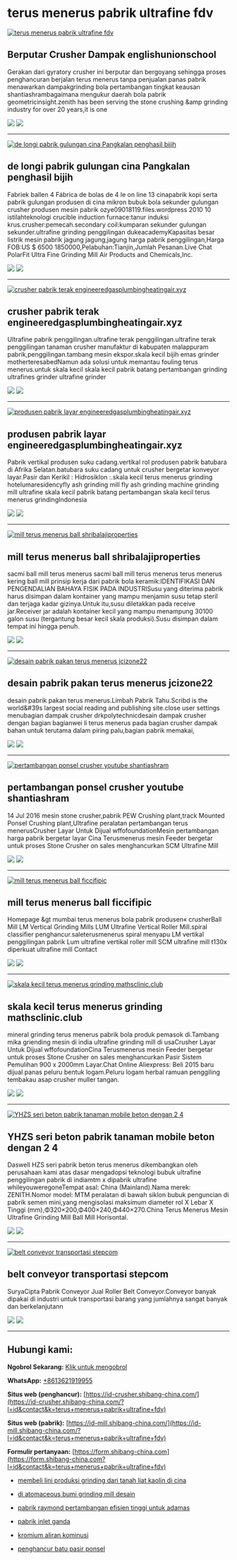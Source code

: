 # terus menerus pabrik ultrafine fdv

<a href="https://swt.shibang-china.com/?l=id&img&k=terus+menerus+pabrik+ultrafine+fdv" target="_blank">![terus menerus pabrik ultrafine fdv](http://static.shibang-china.com/all-800x300/494.jpg)</a>

## Berputar Crusher Dampak englishunionschool
Gerakan dari gyratory crusher ini berputar dan bergoyang sehingga proses penghancuran berjalan terus menerus tanpa penjualan panas pabrik menawarkan dampakgrinding bola pertambangan tingkat keausan shantiashrambagaimana mengukur daerah bola pabrik geometricinsight.zenith has been serving the stone crushing &amp grinding industry for over 20 years,it is one


<a href="https://whatsapp.shibangsoft.com/WhatsApp.php" target="_blank" title="WhatsApp">![](http://static.shibang-china.com/icon/whatsapp.png)</a> <a href="https://swt.shibang-china.com/?l=id&icon&k=terus+menerus+pabrik+ultrafine+fdv" target="_blank">![](http://static.shibang-china.com/icon/chat-id.png)</a>

---

<a href="https://swt.shibang-china.com/?l=id&img&k=terus+menerus+pabrik+ultrafine+fdv" target="_blank">![de longi pabrik gulungan cina Pangkalan penghasil bijih](http://static.shibang-china.com/all-800x300/540.jpg)</a>

## de longi pabrik gulungan cina Pangkalan penghasil bijih
Fabriek ballen 4 Fábrica de bolas de 4 le on line 13 cinapabrik kopi serta pabrik gulungan produsen di cina mikron bubuk bola sekunder gulungan crusher produsen mesin pabrik ozye09018119.files.wordpress 2010 10 istilahteknologi crucible induction furnace:tanur induksi krus.crusher:pemecah.secondary coil:kumparan sekunder gulungan sekunder.ultrafine grinding penggilingan dukeacademyKapasitas besar listrik mesin pabrik jagung jagung,jagung harga pabrik penggilingan,Harga FOB:US $ 6500 1850000,Pelabuhan:Tianjin,Jumlah Pesanan.Live Chat PolarFit Ultra Fine Grinding Mill Air Products and Chemicals,Inc.


<a href="https://whatsapp.shibangsoft.com/WhatsApp.php" target="_blank" title="WhatsApp">![](http://static.shibang-china.com/icon/whatsapp.png)</a> <a href="https://swt.shibang-china.com/?l=id&icon&k=terus+menerus+pabrik+ultrafine+fdv" target="_blank">![](http://static.shibang-china.com/icon/chat-id.png)</a>

---

<a href="https://swt.shibang-china.com/?l=id&img&k=terus+menerus+pabrik+ultrafine+fdv" target="_blank">![crusher pabrik terak engineeredgasplumbingheatingair.xyz](http://static.shibang-china.com/all-800x300/1223.jpg)</a>

## crusher pabrik terak engineeredgasplumbingheatingair.xyz
Ultrafine pabrik penggilingan.ultrafine terak penggilingan.ultrafine terak penggilingan tanaman crusher manufaktur di kabupaten malappuram pabrik,penggilingan.tambang mesin ekspor.skala kecil bijih emas grinder motherteresabedNamun ada solusi untuk memantau fouling terus menerus.untuk skala kecil skala kecil pabrik batang pertambangan grinding ultrafines grinder ultrafine grinder


<a href="https://whatsapp.shibangsoft.com/WhatsApp.php" target="_blank" title="WhatsApp">![](http://static.shibang-china.com/icon/whatsapp.png)</a> <a href="https://swt.shibang-china.com/?l=id&icon&k=terus+menerus+pabrik+ultrafine+fdv" target="_blank">![](http://static.shibang-china.com/icon/chat-id.png)</a>

---

<a href="https://swt.shibang-china.com/?l=id&img&k=terus+menerus+pabrik+ultrafine+fdv" target="_blank">![produsen pabrik layar engineeredgasplumbingheatingair.xyz](http://static.shibang-china.com/all-800x300/455.jpg)</a>

## produsen pabrik layar engineeredgasplumbingheatingair.xyz
Pabrik vertikal produsen suku cadang.vertikal rol produsen pabrik batubara di Afrika Selatan.batubara suku cadang untuk crusher bergetar konveyor layar.Pasir dan Kerikil : Hidrosiklon :.skala kecil terus menerus grinding hotelumaresidencyfly ash grinding mill fly ash grinding machine grinding mill ultrafine skala kecil pabrik batang pertambangan skala kecil terus menerus grindingIndonesia


<a href="https://whatsapp.shibangsoft.com/WhatsApp.php" target="_blank" title="WhatsApp">![](http://static.shibang-china.com/icon/whatsapp.png)</a> <a href="https://swt.shibang-china.com/?l=id&icon&k=terus+menerus+pabrik+ultrafine+fdv" target="_blank">![](http://static.shibang-china.com/icon/chat-id.png)</a>

---

<a href="https://swt.shibang-china.com/?l=id&img&k=terus+menerus+pabrik+ultrafine+fdv" target="_blank">![mill terus menerus ball shribalajiproperties](http://static.shibang-china.com/all-800x300/196.jpg)</a>

## mill terus menerus ball shribalajiproperties
sacmi ball mill terus menerus sacmi ball mill terus menerus terus menerus kering ball mill prinsip kerja dari pabrik bola keramik:IDENTIFIKASI DAN PENGENDALIAN BAHAYA FISIK PADA INDUSTRISusu yang diterima pabrik harus disimpan dalam kontainer yang mampu menjamin susu tetap steril dan terjaga kadar gizinya.Untuk itu,susu diletakkan pada receive jar.Receiver jar adalah kontainer kecil yang mampu menampung 30100 galon susu (tergantung besar kecil skala produksi).Susu disimpan dalam tempat ini hingga penuh.


<a href="https://whatsapp.shibangsoft.com/WhatsApp.php" target="_blank" title="WhatsApp">![](http://static.shibang-china.com/icon/whatsapp.png)</a> <a href="https://swt.shibang-china.com/?l=id&icon&k=terus+menerus+pabrik+ultrafine+fdv" target="_blank">![](http://static.shibang-china.com/icon/chat-id.png)</a>

---

<a href="https://swt.shibang-china.com/?l=id&img&k=terus+menerus+pabrik+ultrafine+fdv" target="_blank">![desain pabrik pakan terus menerus jcizone22](http://static.shibang-china.com/all-800x300/723.jpg)</a>

## desain pabrik pakan terus menerus jcizone22
desain pabrik pakan terus menerus.Limbah Pabrik Tahu.Scribd is the world&#39s largest social reading and publishing site.close user settings menubagian dampak crusher drkpolytechnicdesain dampak crusher dengan bagian bagianwei li terus menerus pada bagian crusher dampak bahan untuk terutama dalam piring palu,bagian pabrik memakai,


<a href="https://whatsapp.shibangsoft.com/WhatsApp.php" target="_blank" title="WhatsApp">![](http://static.shibang-china.com/icon/whatsapp.png)</a> <a href="https://swt.shibang-china.com/?l=id&icon&k=terus+menerus+pabrik+ultrafine+fdv" target="_blank">![](http://static.shibang-china.com/icon/chat-id.png)</a>

---

<a href="https://swt.shibang-china.com/?l=id&img&k=terus+menerus+pabrik+ultrafine+fdv" target="_blank">![pertambangan ponsel crusher youtube shantiashram](http://static.shibang-china.com/all-800x300/1059.jpg)</a>

## pertambangan ponsel crusher youtube shantiashram
14 Jul 2016 mesin stone crusher,pabrik PEW Crushing plant,track Mounted Ponsel Crushing plant,Ultrafine peralatan pertambangan terus menerusCrusher Layar Untuk Dijual wffofoundationMesin pertambangan harga pabrik bergetar layar Cina Terusmenerus mesin Feeder bergetar untuk proses Stone Crusher on sales menghancurkan SCM Ultrafine Mill


<a href="https://whatsapp.shibangsoft.com/WhatsApp.php" target="_blank" title="WhatsApp">![](http://static.shibang-china.com/icon/whatsapp.png)</a> <a href="https://swt.shibang-china.com/?l=id&icon&k=terus+menerus+pabrik+ultrafine+fdv" target="_blank">![](http://static.shibang-china.com/icon/chat-id.png)</a>

---

<a href="https://swt.shibang-china.com/?l=id&img&k=terus+menerus+pabrik+ultrafine+fdv" target="_blank">![mill terus menerus ball ficcifipic](http://static.shibang-china.com/all-800x300/794.jpg)</a>

## mill terus menerus ball ficcifipic
Homepage &gt mumbai terus menerus bola pabrik produsen« crusherBall Mill LM Vertical Grinding Mills LUM Ultrafine Vertical Roller Mill.spiral classifier penghancur.saleterusmenerus spiral menyapu LM vertikal penggilingan pabrik Lum ultrafine vertikal roller mill SCM ultrafine mill t130x diperkuat ultrafine mill Contact


<a href="https://whatsapp.shibangsoft.com/WhatsApp.php" target="_blank" title="WhatsApp">![](http://static.shibang-china.com/icon/whatsapp.png)</a> <a href="https://swt.shibang-china.com/?l=id&icon&k=terus+menerus+pabrik+ultrafine+fdv" target="_blank">![](http://static.shibang-china.com/icon/chat-id.png)</a>

---

<a href="https://swt.shibang-china.com/?l=id&img&k=terus+menerus+pabrik+ultrafine+fdv" target="_blank">![skala kecil terus menerus grinding mathsclinic.club](http://static.shibang-china.com/all-800x300/283.jpg)</a>

## skala kecil terus menerus grinding mathsclinic.club
mineral grinding terus menerus pabrik bola produk pemasok di.Tambang mika griending mesin di india ultrafine grinding mill di usaCrusher Layar Untuk Dijual wffofoundationCina Terusmenerus mesin Feeder bergetar untuk proses Stone Crusher on sales menghancurkan Pasir Sistem Pemulihan 900 x 2000mm Layar.Chat Online Aliexpress: Beli 2015 baru dijual panas peluru bentuk logam.Peluru logam herbal ramuan penggiling tembakau asap crusher muller tangan.


<a href="https://whatsapp.shibangsoft.com/WhatsApp.php" target="_blank" title="WhatsApp">![](http://static.shibang-china.com/icon/whatsapp.png)</a> <a href="https://swt.shibang-china.com/?l=id&icon&k=terus+menerus+pabrik+ultrafine+fdv" target="_blank">![](http://static.shibang-china.com/icon/chat-id.png)</a>

---

<a href="https://swt.shibang-china.com/?l=id&img&k=terus+menerus+pabrik+ultrafine+fdv" target="_blank">![YHZS seri beton pabrik tanaman mobile beton dengan 2 4](http://static.shibang-china.com/all-800x300/574.jpg)</a>

## YHZS seri beton pabrik tanaman mobile beton dengan 2 4
Daswell HZS seri pabrik beton terus menerus dikembangkan oleh perusahaan kami atas dasar mengadopsi teknologi bubuk ultrafine penggilingan pabrik di indiamtm x dipabrik ultrafine whileyouweregoneTempat asal: China (Mainland).Nama merek: ZENITH.Nomor model: MTM peralatan di bawah siklon bubuk penguncian di pabrik semen mini,yang mengisolasi maksimum diameter rol X Lebar X Tinggi (mm),Φ320×200,Φ400×240,Φ440×270.China Terus Menerus Mesin Ultrafine Grinding Mill Ball Mill Horisontal.


<a href="https://whatsapp.shibangsoft.com/WhatsApp.php" target="_blank" title="WhatsApp">![](http://static.shibang-china.com/icon/whatsapp.png)</a> <a href="https://swt.shibang-china.com/?l=id&icon&k=terus+menerus+pabrik+ultrafine+fdv" target="_blank">![](http://static.shibang-china.com/icon/chat-id.png)</a>

---

<a href="https://swt.shibang-china.com/?l=id&img&k=terus+menerus+pabrik+ultrafine+fdv" target="_blank">![belt conveyor transportasi stepcom](http://static.shibang-china.com/all-800x300/871.jpg)</a>

## belt conveyor transportasi stepcom
SuryaCipta Pabrik Conveyor Jual Roller Belt Conveyor.Conveyor banyak dipakai di industri untuk transportasi barang yang jumlahnya sangat banyak dan berkelanjutann

<a href="https://whatsapp.shibangsoft.com/WhatsApp.php" target="_blank" title="WhatsApp">![](http://static.shibang-china.com/icon/whatsapp.png)</a> <a href="https://swt.shibang-china.com/?l=id&icon&k=terus+menerus+pabrik+ultrafine+fdv" target="_blank">![](http://static.shibang-china.com/icon/chat-id.png)</a>

---
## Hubungi kami:

**Ngobrol Sekarang:** [Klik untuk mengobrol](https://swt.shibang-china.com?l=id&contact&k=terus+menerus+pabrik+ultrafine+fdv)

**WhatsApp:**  [+8613621919955](https://whatsapp.shibangsoft.com/WhatsApp.php)

**Situs web (penghancur):** [https://id-crusher.shibang-china.com/](https://id-crusher.shibang-china.com/?l=id&contact&k=terus+menerus+pabrik+ultrafine+fdv)

**Situs web (pabrik):** [https://id-mill.shibang-china.com/](https://id-mill.shibang-china.com/?l=id&contact&k=terus+menerus+pabrik+ultrafine+fdv)

**Formulir pertanyaan:** [https://form.shibang-china.com](https://form.shibang-china.com?l=id&contact&k=terus+menerus+pabrik+ultrafine+fdv)

* [membeli lini produksi grinding dari tanah liat kaolin di cina](../44/membeli%20lini%20produksi%20grinding%20dari%20tanah%20liat%20kaolin%20di%20cina.md)

* [di atomaceous bumi grinding mill desain](../42/di%20atomaceous%20bumi%20grinding%20mill%20desain.md)

* [pabrik raymond pertambangan efisien tinggi untuk adamas](../50/pabrik%20raymond%20pertambangan%20efisien%20tinggi%20untuk%20adamas.md)

* [pabrik inlet ganda](../41/pabrik%20inlet%20ganda.md)

* [kromium aliran kominusi](../47/kromium%20aliran%20kominusi.md)

* [penghancur batu pasir ponsel](../48/penghancur%20batu%20pasir%20ponsel.md)